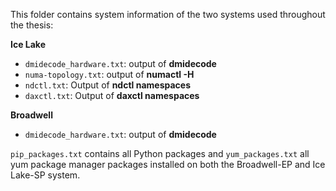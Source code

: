 This folder contains system information of the two systems used throughout the thesis:

**Ice Lake**
- `dmidecode_hardware.txt`: output of **dmidecode**
- `numa-topology.txt`: output of **numactl -H**
- `ndctl.txt`: Output of **ndctl namespaces**
- `daxctl.txt`: Output of **daxctl namespaces**

**Broadwell**
- `dmidecode_hardware.txt`: output of **dmidecode**

`pip_packages.txt` contains all Python packages and `yum_packages.txt` all yum package manager packages installed on both the Broadwell-EP and Ice Lake-SP system.